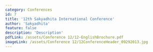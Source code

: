 ```yaml
---
category: Conferences
id: 7
title: '12th Sakyadhita International Conference'
author: 'Sakyadhita'
feature: false
description: 'Description'
pdfLink: /assets/Conference 12/12-EnglishBrochure.pdf
imageLink: /assets/Conference 12/12ConferenceHeader_09292013.jpg
---
```

